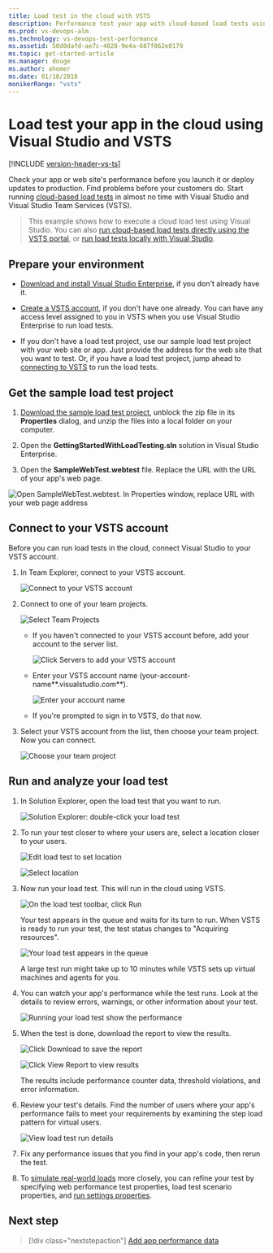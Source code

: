 ```yaml
---
title: Load test in the cloud with VSTS
description: Performance test your app with cloud-based load tests using Visual Studio and VSTS
ms.prod: vs-devops-alm
ms.technology: vs-devops-test-performance
ms.assetid: 50d0dafd-ae7c-4028-9e4a-687f062e0179
ms.topic: get-started-article
ms.manager: douge
ms.author: ahomer
ms.date: 01/18/2018
monikerRange: "vsts"
---
```



<a name="cloudloadtest"></a>
# Load test your app in the cloud using Visual Studio and VSTS

[!INCLUDE [version-header-vs-ts](_shared/version-header-vs-ts.md)] 

Check your app or web site's performance before you launch it or deploy updates to production.
Find problems before your customers do. Start running 
[cloud-based load tests](https://www.visualstudio.com/features/vso-cloud-load-testing-vs) 
in almost no time with Visual Studio and Visual Studio Team Services (VSTS).

> This example shows how to execute a cloud load test using Visual Studio. You can also
[run cloud-based load tests directly using the VSTS portal](get-started-simple-cloud-load-test.md),
or [run load tests locally with Visual Studio](https://docs.microsoft.com/visualstudio/test/quickstart-create-a-load-test-project).

<a name="LoadTestVSIDE"></a>
## Prepare your environment

* [Download and install Visual Studio Enterprise](https://www.visualstudio.com/downloads/download-visual-studio-vs), 
  if you don't already have it.

* [Create a VSTS account](https://www.visualstudio.com/products/visual-studio-team-services-vs), 
  if you don't have one already. You can have any access 
  level assigned to you in VSTS 
  when you use Visual Studio Enterprise to run load tests.

* If you don't have a load test project, 
  use our sample load test project with your web site or app. 
  Just provide the address for the web site that you want to test. 
  Or, if you have a load test project, jump ahead to 
  [connecting to VSTS](#ConnectVSOnline) to run the load tests.

<a name="article10"></a>
## Get the sample load test project

1.  [Download the sample load test project](https://code.msdn.microsoft.com/Getting-started-with-17a52e95), 
   unblock the zip file in its **Properties** dialog,
   and unzip the files into a local folder on your computer.

1.  Open the **GettingStartedWithLoadTesting.sln** solution
   in Visual Studio Enterprise.

1.  Open the **SampleWebTest.webtest** file. 
   Replace the URL with the URL of your app's web page.

   ![Open SampleWebTest.webtest. In Properties window, replace URL with your web page address](_img/getting-started-with-performance-testing/LoadTest_ReplaceURL.png)

<a name="ConnectVSOnline"></a>
## Connect to your VSTS account

Before you can run load tests in the cloud, 
connect Visual Studio to your VSTS account.

1. In Team Explorer, connect to your VSTS account.

   ![Connect to your VSTS account](_img/getting-started-with-performance-testing/LoadTestConnect1.png)

1. Connect to one of your team projects.
 
   ![Select Team Projects](_img/getting-started-with-performance-testing/LoadTestConnect2.png)

   - If you haven't connected to your VSTS 
     account before, add your account to the server list.

     ![Click Servers to add your VSTS account](_img/getting-started-with-performance-testing/LoadTestConnect3.png)

   - Enter your VSTS account name 
     (your-account-name**.visualstudio.com**).

     ![Enter your account name](_img/getting-started-with-performance-testing/LoadTestConnect4.png)

   - If you're prompted to sign in to VSTS, do that now.

1. Select your VSTS account from the list, 
   then choose your team project. Now you can connect.
    
   ![Choose your team project](_img/getting-started-with-performance-testing/LoadTestConnect6.png)

<a name="article14"></a>
## Run and analyze your load test

1. In Solution Explorer, open the load test that you want to run.

   ![Solution Explorer: double-click your load test](_img/getting-started-with-performance-testing/OpenLoadTest.png)

1. To run your test closer to where your users are,
   select a location closer to your users. 

   ![Edit load test to set location](_img/CLT_LoadTestSetLocation.png)

   ![Select location](_img/getting-started-with-performance-testing/CLT_LoadTestPickLocation.png)

1. Now run your load test. This will run in the cloud 
   using VSTS.

   ![On the load test toolbar, click Run](_img/getting-started-with-performance-testing/LoadTestRun.png)

   Your test appears in the queue and waits for its turn to run. 
   When VSTS is ready to run your test, the test status 
   changes to "Acquiring resources".

   ![Your load test appears in the queue](_img/getting-started-with-performance-testing/LoadTestQueued.png)

   A large test run might take up to 10 minutes while 
   VSTS sets up virtual machines and agents for you.

1. You can watch your app's performance while the test runs. 
   Look at the details to review errors, warnings, or other information 
   about your test.

   ![Running your load test show the performance](_img/LoadTestInProgress.png)

1. When the test is done, download the report to view the results.

   ![Click Download to save the report](_img/getting-started-with-performance-testing/LoadTestDownloadReport.png)

   ![Click View Report to view results](_img/getting-started-with-performance-testing/LoadTestViewReport.png)

   The results include performance counter data, threshold violations, and error information.

1. Review your test's details. Find the number of users where your 
   app's performance fails to meet your requirements by examining the 
   step load pattern for virtual users.

   ![View load test run details](_img/getting-started-with-performance-testing/LoadTestDetail.png)

1. Fix any performance issues that you find in your app's code, 
   then rerun the test. 

1. To [simulate real-world loads](https://msdn.microsoft.com/library/ff406975%28v=vs.140%29.aspx) 
   more closely, you can refine your test by specifying web performance 
   test properties, load test scenario properties, and
   [run settings properties](https://docs.microsoft.com/visualstudio/test/load-test-run-settings-properties).

## Next step

> [!div class="nextstepaction"]
> [Add app performance data](get-performance-data-for-load-tests.md)
